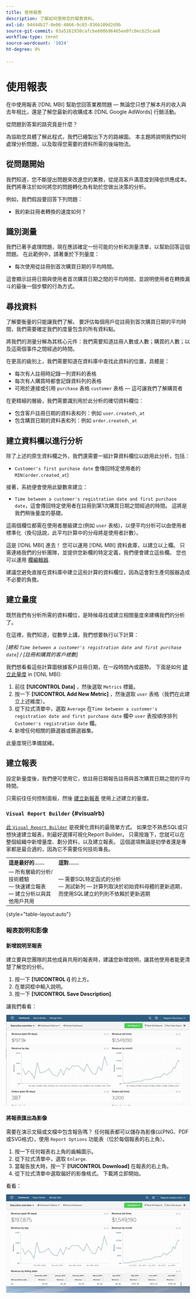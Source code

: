 ```yaml
---
title: 使用報表
description: 了解如何使用您的報表資料。
exl-id: 94d4db27-0e06-4066-9c03-036b109d2d9b
source-git-commit: 03a5161930cafcbe600b96465ee0fc0ecb25cae8
workflow-type: tm+mt
source-wordcount: '1024'
ht-degree: 0%

---
```


# 使用報表

在中使用報表 [!DNL MBI] 幫助您回答業務問題 — 無論您只想了解本月的收入與去年相比，還是了解您最新的收購成本 [!DNL Google AdWords] 行銷活動。

從問題到答案的路究竟是什麼？

為協助您具體了解此程式，我們已繪製出下方的路線圖。 本主題將說明我們如何處理分析問題，以及取得您需要的資料所需的後端物流。

## 從問題開始

我們知道，您不斷提出問題來改進您的業務，從提高客戶滿意度到降低供應成本。 我們將專注於如何將您的問題轉化為有助於您做出決策的分析。

例如，我們假設要回答下列問題：

* 我的新註冊者轉換的速度如何？

## 識別測量

我們已著手處理問題，現在應該確定一份可能的分析和測量清單，以幫助回答這個問題。 在此範例中，請著重於下列量度：

* 每次使用從註冊到首次購買日期的平均時間。

這會顯示註冊日期與使用者首次購買日期之間的平均時間，並說明使用者在轉換漏斗的最後一個步驟的行為方式。

## 尋找資料

了解要衡量的只能讓我們了解。 要評估每個用戶從註冊到首次購買日期的平均時間，我們需要確定我們的度量包含的所有資料點。

將我們的測量分解為其核心元件：我們需要知道註冊人數或人數；購買的人數；以及這兩個事件之間經過的時間。

在更高的級別上，我們需要知道在資料庫中查找此資料的位置，具體是：

* 每次有人註冊時記錄一列資料的表格
* 每次有人購買時都會記錄資料列的表格
* 可用於連接或引用 `purchase` 表格 `customer` 表格 — 這可讓我們了解購買者

在更精細的層級，我們需要識別用於此分析的確切資料欄位：

* 包含客戶註冊日期的資料表和列：例如 `user.created\_at`
* 包含購買日期的資料表和列：例如 `order.created\_at`

## 建立資料欄以進行分析

除了上述的原生資料欄之外，我們還需要一組計算資料欄位以啟用此分析，包括：

* `Customer's first purchase date` 會傳回特定使用者的 `MIN(order.created_at`)

接著，系統便會使用此變數來建立：

* `Time between a customer's registration date and first purchase date`，這會傳回特定使用者在註冊到第1次購買日期之間經過的時間。 這將是我們稍後量度的基礎。

這兩個欄位都需在使用者層級建立(例如 `user` 表格)，以便平均分析可以由使用者標準化（換句話說，此平均計算中的分母將是使用者計數）。

這是 [!DNL MBI] 進去！ 您可以運用 [!DNL MBI] 資料倉庫，以建立以上欄。 只需連絡我們的分析團隊，並提供您新欄的特定定義，我們便會建立這些欄。 您也可以運用 [欄編輯器](../../data-analyst/data-warehouse-mgr/creating-calculated-columns.md).

建議您避免直接在資料庫中建立這些計算的資料欄位，因為這會對生產伺服器造成不必要的負擔。

## 建立量度

既然我們有分析所需的資料欄位，是時候尋找或建立相關量度來建構我們的分析了。

在這裡，我們知道，從數學上講，我們想要執行以下計算：


_[總和 `Time between a customer's registration date and first purchase date`] / [註冊和購買的客戶總數]_

我們想看看這些計算圖根據客戶註冊日期，在一段時間內或趨勢。 下面是如何 [建立此量度](../../data-user/reports/ess-manage-data-metrics.md) in [!DNL MBI]:

1. 前往 **[!UICONTROL Data]** ，然後選取 `Metrics` 標籤。
1. 按一下 **[!UICONTROL Add New Metric]** ，然後選取 `user` 表格（我們在此建立上述維度）。
1. 從下拉式清單中，選取 `Average` 在`Time between a customer's registration date and first purchase date` 欄中 `user` 表按順序排列 `Customer's registration date`  欄。
1. 新增任何相關的篩選器或篩選器集。

此量度現已準備就緒。

## 建立報表

設定新量度後，我們便可使用它，依註冊日期報告註冊與首次購買日期之間的平均時間。

只需前往任何控制面板，然後 [建立新報表](../../data-user/reports/ess-manage-data-metrics.md) 使用上述建立的量度。

### `Visual Report Builder` {#visualrb}

[此 `Visual Report Builder`](../../data-user/reports/ess-rpt-build-visual.md) 是視覺化資料的最簡單方式。 如果您不熟悉SQL或只想快速建立報表，則最好選擇可視化Report Builder。 只需按幾下，您就可以在整個組織中新增量度、劃分資料，以及建立報表。 這個選項無論是初學者還是專家都是最合適的，因為它不需要任何技術專長。

|  |  |
|--- |--- |
| **這是最好的……** | **這對……** |
|  — 所有層級的分析/技術體驗<br> — 快速建立報表<br> — 建立分析以與其他用戶共用 |  — 需要SQL特定函式的分析<br> — 測試新列 — 計算列取決於初始資料母體的更新週期，而使用SQL建立的列則不依賴於更新週期 |

{style=&quot;table-layout:auto&quot;}

### 報表說明和影像

#### 新增說明至報表

建立要與您團隊的其他成員共用的報表時，建議您新增說明，讓其他使用者能更清楚了解您的分析。

1. 按一下 **[!UICONTROL i]** 的上方。
1. 在單詞框中輸入說明。
1. 按一下 **[!UICONTROL Save Description]**.

讓我們看看：

![圖表說明](../../assets/Chart_Description.gif)

#### 將報表匯出為影像

需要在演示文稿或文檔中包含報告嗎？ 任何報表都可以儲存為影像(以PNG、PDF或SVG格式)，使用 `Report Options` 功能表（位於每個報表的右上角）。

1. 按一下任何報表右上角的齒輪圖示。
1. 從下拉式清單中，選取 `Enlarge`.
1. 當報告放大時，按一下 **[!UICONTROL Download]** 在報表的右上角。
1. 從下拉式清單中選取偏好的影像格式。 下載將立即開始。

看看：

![](../../assets/exp-rep-as-image.gif)
